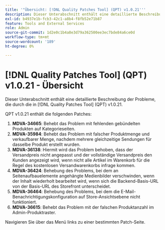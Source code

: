 ```yaml
---
title: '"Übersicht: [!DNL Quality Patches Tool] (QPT) v1.0.21'''
description: Dieser Unterabschnitt enthält eine detaillierte Beschreibung der Probleme, die durch die in [!DNL Quality Patches Tool] (QPT) v1.0.21.
exl-id: b4937e1b-fcb3-42c1-a8b4-f8fb52e71b87
feature: Tools and External Services
role: Admin
source-git-commit: 1d2e0c1b4a8e3d79a362500ee3ec7bde84a6ce0d
workflow-type: tm+mt
source-wordcount: '189'
ht-degree: 0%

---
```


# [!DNL Quality Patches Tool] (QPT) v1.0.21 - Übersicht

Dieser Unterabschnitt enthält eine detaillierte Beschreibung der Probleme, die durch die in [!DNL Quality Patches Tool] (QPT) v1.0.21.

QPT v1.0.21 enthält die folgenden Patches:

1. **MDVA-34665**: Behebt das Problem mit fehlenden gebündelten Produkten auf Kategorieseiten.
1. **MDVA-35984**: Behebt das Problem mit falscher Produktmenge und verkaufbarer Menge, nachdem mehrere gleichzeitige Sendungen für dasselbe Produkt erstellt wurden.
1. **MDVA-36138**: Hiermit wird das Problem behoben, dass der Versandpreis nicht angepasst und der vollständige Versandpreis den Kunden angezeigt wird, wenn nicht alle Artikel im Warenkorb für die Regel des kostenlosen Versandwarenkorbs infrage kommen.
1. **MDVA-36424**: Behebung des Problems, bei dem an Seitenaufbauelemente angehängte Medienbilder verschwinden, wenn der Inhalt wiederholt bearbeitet wird, wenn sich die Backend-Basis-URL von der Basis-URL des Storefront unterscheidet.
1. **MDVA-36464**: Behebung des Problems, bei dem die E-Mail-Benachrichtigungskonfiguration auf Store-Ansichtsebene nicht funktioniert.
1. **MDVA-36615**: Behebt das Problem mit der falschen Produktanzahl im Admin-Produktraster.

Navigieren Sie über das Menü links zu einer bestimmten Patch-Seite.

